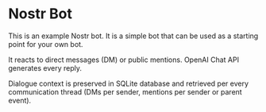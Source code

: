 # Nostr Bot

This is an example Nostr bot. 
It is a simple bot that can be used as a starting point for your own bot. 

It reacts to direct messages (DM) or public mentions. OpenAI Chat API generates every reply. 

Dialogue context is preserved in SQLite database and retrieved per every communication thread (DMs per sender, mentions per sender or parent event). 